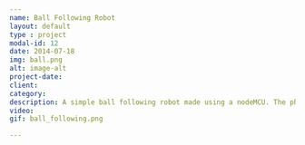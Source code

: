 ```yaml
---
name: Ball Following Robot
layout: default
type : project
modal-id: 12
date: 2014-07-18
img: ball.png
alt: image-alt
project-date: 
client: 
category: 
description: A simple ball following robot made using a nodeMCU. The phone mounted on the robot streams video in real-time and contour detection is used to detect the ball and the robot is turned towards the ball using a custom printed motor driver. This robot was used to teach the basics of robotics to over 400 students in a workshop.
video: 
gif: ball_following.png

---
```

